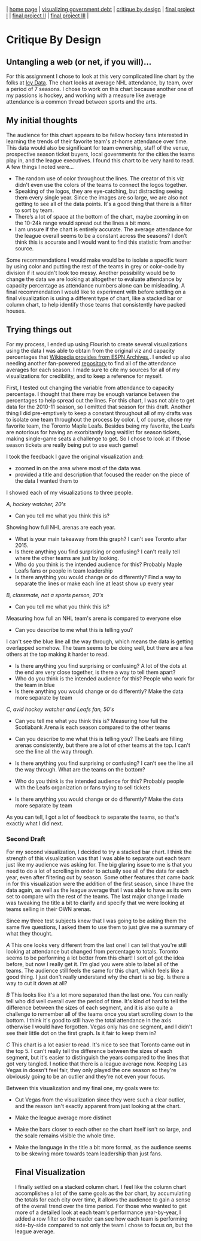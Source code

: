 | [home page](https://aoffman5.github.io/tswd-portfolio-fall23/) | [visualizing government debt](visualizing-government-debt.md) | [critique by design](critique-by-design.md) | [final project I](final-project-part-one.md) | [final project II](final-project-part-two.md) | [final project III](final-project-part-three.md) |

# Critique By Design

## Untangling a web (or net, if you will)...
For this assignment I chose to look at this very complicated line chart by the folks at [Icy Data](https://www.icydata.hockey/vizzes/attendance/17). The chart looks at average NHL attendance, by team, over a period of 7 seasons.
I chose to work on this chart because another one of my passions is hockey, and working with a measure like average attendance is a common thread between sports and the arts.


## My initial thoughts
The audience for this chart appears to be fellow hockey fans interested in learning the trends of their favorite team's at-home attendance over time. This data would also be significant for team ownership, staff of the venue, prospective season ticket buyers, local governments for the cities the teams play in, and the league executives. 
I found this chart to be very hard to read. A few things I noted were...

- The random use of color throughout the lines. The creator of this viz didn't even use the colors of the teams to connect the logos together.
- Speaking of the logos, they are eye-catching, but distracting seeing them every single year. Since the images are so large, we are also not getting to see all of the data points. It's a good thing that there is a filter to sort by team.
- There’s a lot of space at the bottom of the chart, maybe zooming in on the 10-24k range would spread out the lines a bit more.
- I am unsure if the chart is entirely accurate. The average attendance for the league overall seems to be a constant across the seasons? I don’t think this is accurate and I would want to find this statistic from another source.

Some recommendations I would make would be to isolate a specific team by using color and putting the rest of the teams in grey or color-code by division if it wouldn't look too messy. Another possibility would be to change the data we are looking at altogether to evaluate attendance by capacity percentage as attendance numbers alone can be misleading. A final recommendation I would like to experiment with before settling on a final visualization is using a different type of chart, like a stacked bar or column chart, to help identify those teams that consistently have packed houses.

## Trying things out

For my process, I ended up using Flourish to create several visualizations using the data I was able to obtain from the original viz and capacity percentages that [Wikipedia provides from ESPN Archives,](https://en.wikipedia.org/wiki/List_of_National_Hockey_League_attendance_figures). I ended up also needing another fan-powered [repository](https://hockey.sigmagfx.com/compseason/nhl/1011) to find all of the attendance averages for each season. I made sure to cite my sources for all of my visualizations for credibility, and to keep a reference for myself. 

First, I tested out changing the variable from attendance to capacity percentage. I thought that there may be enough variance between the percentages to help spread out the lines. For this chart, I was not able to get data for the 2010-11 season, so I omitted that season for this draft. Another thing I did pre-emptively to keep a constant throughout all of my drafts was to isolate one team throughout the process by color. I, of course, chose my favorite team, the Toronto Maple Leafs. Besides being my favorite, the Leafs are notorious for having an exorbitantly long waitlist for season tickets, making single-game seats a challenge to get. So I chose to look at if those season tickets are really being put to use each game!

I took the feedback I gave the original visualization and:
- zoomed in on the area where most of the data was
- provided a title and description that focused the reader on the piece of the data I wanted them to

<div class="flourish-embed flourish-chart" data-src="visualisation/15091432"><script src="https://public.flourish.studio/resources/embed.js"></script></div>

I showed each of my visualizations to three people.

*A, hockey watcher, 20's*

- Can you tell me what you think this is?

Showing how full NHL arenas are each year. 
- What is your main takeaway from this graph?
I can't see Toronto after 2015. 
- Is there anything you find surprising or confusing?
I can't really tell where the other teams are just by looking. 
- Who do you think is the intended audience for this?
Probably Maple Leafs fans or people in team leadership
- Is there anything you would change or do differently?
Find a way to separate the lines or make each line at least show up every year

*B, classmate, not a sports person, 20's*

- Can you tell me what you think this is?

Measuring how full an NHL team's arena is compared to everyone else
- Can you describe to me what this is telling you?

I can't see the blue line all the way through, which means the data is getting overlapped somehow. The team seems to be doing well, but there are a few others at the top making it harder to read.

- Is there anything you find surprising or confusing?
A lot of the dots at the end are very close together, is there a way to tell them apart?
- Who do you think is the intended audience for this?
People who work for the team in blue
- Is there anything you would change or do differently?
Make the data more separate by team

*C, avid hockey watcher and Leafs fan, 50's*

- Can you tell me what you think this is?
Measuring how full the Scotiabank Arena is each season compared to the other teams
- Can you describe to me what this is telling you?
The Leafs are filling arenas consistently, but there are a lot of other teams at the top.
I can't see the line all the way through. 

- Is there anything you find surprising or confusing?
I can't see the line all the way through. What are the teams on the bottom?
- Who do you think is the intended audience for this?
Probably people with the Leafs organization or fans trying to sell tickets
- Is there anything you would change or do differently?
Make the data more separate by team

As you can tell, I got a lot of feedback to separate the teams, so that's exactly what I did next.

### Second Draft

For my second visualization, I decided to try a stacked bar chart. I think the strength of this visualization was that I was able to separate out each team just like my audience was asking for. The big glaring issue to me is that you need to do a lot of scrolling in order to actually see all of the data for each year, even after filtering out by season. Some other features that came back in for this visualization were the addition of the first season, since I have the data again, as well as the league average that I was able to have as its own set to compare with the rest of the teams. The last major change I made was tweaking the title a bit to clarify and specify that we were looking at teams selling in their OWN arenas. 

<div class="flourish-embed flourish-chart" data-src="visualisation/15089784"><script src="https://public.flourish.studio/resources/embed.js"></script></div>

Since my three test subjects knew that I was going to be asking them the same five questions, I asked them to use them to just give me a summary of what they thought. 

*A*
This one looks very different from the last one! I can tell that you're still looking at attendance but changed from percentage to totals. Toronto seems to be performing a lot better from this chart! I sort of got the idea before, but now I really get it. I'm glad you were able to label all of the teams. The audience still feels the same for this chart, which feels like a good thing. I just don't really understand why the chart is so big. Is there a way to cut it down at all? 

*B* 
This looks like it's a lot more separated than the last one. You can really tell who did well overall over the period of time. It's kind of hard to tell the difference between the sizes of each segment, and it is also quite a challenge to remember all of the teams once you start scrolling down to the bottom. I think it's good to still have the total attendance in the axis otherwise I would have forgotten. Vegas only has one segment, and I didn't see their little dot on the first graph. Is it fair to keep them in?

*C*
This chart is a lot easier to read. It's nice to see that Toronto came out in the top 5. I can't really tell the difference between the sizes of each segment, but it's easier to distinguish the years compared to the lines that got very tangled. I notice that there is a league average now. Keeping Las Vegas in doesn't feel fair, they only played the one season so they're obviously going to be an outlier and they're not even your focus. 

Between this visualization and my final one, my goals were to:
- Cut Vegas from the visualization since they were such a clear outlier, and the reason isn't exactly apparent from just looking at the chart.
- Make the league average more distinct
- Make the bars closer to each other so the chart itself isn't so large, and the scale remains visible the whole time.
- Make the language in the title a bit more formal, as the audience seems to be skewing more towards team leadership than just fans.

  ## Final Visualization

  I finally settled on a stacked column chart. I feel like the column chart accomplishes a lot of the same goals as the bar chart, by accumulating the totals for each city over time, it allows the audience to gain a sense of the overall trend over the time period. For those who wanted to get more of a detailed look at each team's performance year-by-year, I added a row filter so the reader can see how each team is performing side-by-side compared to not only the team I chose to focus on, but the league average. 

  <div class="flourish-embed flourish-chart" data-src="visualisation/15090407"><script src="https://public.flourish.studio/resources/embed.js"></script></div>
